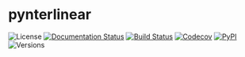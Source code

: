 # pynterlinear

![License](https://img.shields.io/github/license/fmatter/pynterlinear)
[![Documentation Status](https://readthedocs.org/projects/pynterlinear/badge/?version=latest)](https://pynterlinear.readthedocs.io/en/latest/?badge=latest)
[![Build Status](https://github.com/fmatter/pynterlinear/workflows/tests/badge.svg)](https://github.com/fmatter/pynterlinear/actions?query=workflow%3Atests)
[![Codecov](https://img.shields.io/codecov/c/github/fmatter/pynterlinear)](https://app.codecov.io/gh/fmatter/pynterlinear/)
[![PyPI](https://img.shields.io/pypi/v/pynterlinear.svg)](https://pypi.org/project/pynterlinear)
![Versions](https://img.shields.io/pypi/pyversions/pynterlinear)